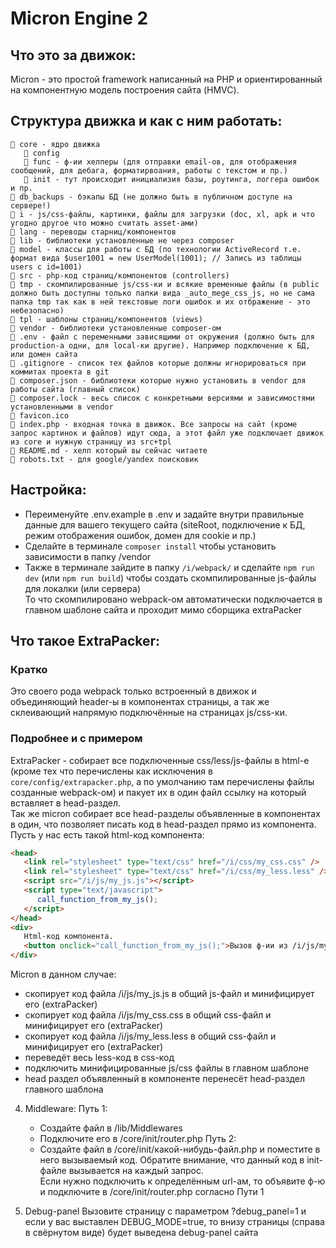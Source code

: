 # Micron Engine 2

## Что это за движок:
Micron - это простой framework написанный на PHP и ориентированный на компонентную модель построения сайта (HMVC).

## Структура движка и как с ним работать:
```
📁 core - ядро движка
   📁 сonfig
   📁 func - ф-ии хелперы (для отправки email-ов, для отображения сообщений, для дебага, форматирвоания, работы с текстом и пр.)
   📁 init - тут происходит инициализия базы, роутинга, логгера ошибок и пр.
📁 db_backups - бэкапы БД (не должно быть в публичном доступе на сервере!)
📁 i - js/css-файлы, картинки, файлы для загрузки (doc, xl, apk и что угодно другое что можно считать asset-ами)
📁 lang - переводы старниц/компонентов
📁 lib - библиотеки установленные не через composer
📁 model - классы для работы с БД (по технологии ActiveRecord т.е. формат вида $user1001 = new UserModel(1001); // Запись из таблицы users с id=1001)
📁 src - php-код страниц/компонентов (controllers)
📁 tmp - скомпилированные js/css-ки и всякие временные файлы (в public должно быть доступны только папки вида _auto_mege_css_js, но не сама папка tmp так как в ней текстовые логи ошибок и их отбражение - это небезопасно)
📁 tpl - шаблоны страниц/компонентов (views)
📁 vendor - библиотеки установленные composer-ом
📄 .env - файл с переменными зависящими от окружения (должно быть для production-а одни, для local-ки другие). Например подключение к БД, или домен сайта
📄 .gitignore - список тех файлов которые должны игнорироваться при коммитах проекта в git
📄 composer.json - библиотеки которые нужно установить в vendor для работы сайта (главный список)
📄 composer.lock - весь список с конкретными версиями и зависимостями установленными в vendor
📄 favicon.ico
📄 index.php - входная точка в движок. Все запросы на сайт (кроме запрос картинок и файлов) идут сюда, а этот файл уже подключает движок из core и нужную страницу из src+tpl
📄 README.md - хелп который вы сейчас читаете
📄 robots.txt - для google/yandex поисковик
```

## Настройка:
- Переименуйте .env.example в .env и задайте внутри правильные данные для вашего текущего сайта (siteRoot, подключение к БД, режим отображения ошибок, домен для cookie и пр.)
- Сделайте в терминале `composer install` чтобы установить зависимости в папку /vendor
- Также в терминале зайдите в папку `/i/webpack/` и сделайте `npm run dev` (или `npm run build`) чтобы создать скомпилированные js-файлы для локалки (или сервера)<br>
  То что скомпилировано webpack-ом автоматически подключается в главном шаблоне сайта и проходит мимо сборщика extraPacker

## Что такое ExtraPacker:
### Кратко
Это своего рода webpack только встроенный в движок и объединяющий header-ы в компонентах страницы, а так же склеивающий напрямую подключённые на страницах js/css-ки.

### Подробнее и с примером
  ExtraPacker - собирает все подключенные css/less/js-файлы в html-е (кроме тех что перечислены как исключения в `core/config/extrapacker.php`, а по умолчанию там перечислены файлы созданные webpack-ом)
  и пакует их в один файл ссылку на который вставляет в head-раздел.<br>
  Так же micron собирает все head-разделы объявленные в компонентах в один, что позволяет писать код в head-раздел прямо из компонента.<br>
  Пусть у нас есть такой html-код компонента:

```html
<head>
   <link rel="stylesheet" type="text/css" href="/i/css/my_css.css" />
   <link rel="stylesheet" type="text/css" href="/i/css/my_less.less" />
   <script src="/i/js/my_js.js"></script>
   <script type="text/javascript">
      call_function_from_my_js();
   </script>
</head>
<div>
   Html-код компонента.
   <button onclick="call_function_from_my_js();">Вызов ф-ии из /i/js/my_js.js</button>
</div>
```
Micron в данном случае:

- скопирует код файла /i/js/my_js.js в общий js-файл и минифицирует его (extraPacker)
- скопирует код файла /i/js/my_css.css в общий css-файл и минифицирует его (extraPacker)
- скопирует код файла /i/js/my_less.less в общий css-файл и минифицирует его (extraPacker)
- переведёт весь less-код в css-код
- подключить минифицированные js/css файлы в главном шаблоне
- head раздел объявленный в компоненте перенесёт head-раздел главного шаблона

4) Middleware:
   Путь 1:
    - Создайте файл в /lib/Middlewares
    - Подключите его в /core/init/router.php
      Путь 2:
    - Создайте файл в /core/init/какой-нибудь-файл.php и поместите в него вызываемый код.
      Обратите внимание, что данный код в init-файле вызывается на каждый запрос.<br>
      Если нужно подключить к определённым url-ам, то объявите ф-ю и подключите в /core/init/router.php согласно Пути 1<br>

5) Debug-panel
   Вызовите страницу с параметром ?debug_panel=1 и если у вас выставлен DEBUG_MODE=true, то внизу страницы (справа в свёрнутом виде) будет выведена debug-panel сайта